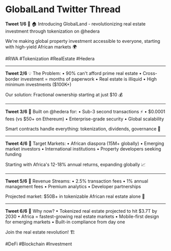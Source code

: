 # GlobalLand Twitter Thread

**Tweet 1/6** 🧵
🏠 Introducing GlobalLand - revolutionizing real estate investment through tokenization on @hedera

We're making global property investment accessible to everyone, starting with high-yield African markets 🌍

#RWA #Tokenization #RealEstate #Hedera

---

**Tweet 2/6**
💡 The Problem:
• 90% can't afford prime real estate
• Cross-border investment = months of paperwork
• Real estate is illiquid
• High minimum investments ($100K+)

Our solution: Fractional ownership starting at just $10 💰

---

**Tweet 3/6**
🔧 Built on @hedera for:
• Sub-3 second transactions ⚡
• $0.0001 fees (vs $50+ on Ethereum)
• Enterprise-grade security
• Global scalability

Smart contracts handle everything: tokenization, dividends, governance 🤖

---

**Tweet 4/6**
🎯 Target Markets:
• African diaspora (15M+ globally)
• Emerging market investors
• International institutions
• Property developers seeking funding

Starting with Africa's 12-18% annual returns, expanding globally 📈

---

**Tweet 5/6**
💼 Revenue Streams:
• 2.5% transaction fees
• 1% annual management fees
• Premium analytics
• Developer partnerships

Projected market: $50B+ in tokenizable African real estate alone 🚀

---

**Tweet 6/6**
🌟 Why now?
• Tokenized real estate projected to hit $3.7T by 2030
• Africa = fastest-growing real estate markets
• Mobile-first design for emerging markets
• Built-in compliance from day one

Join the real estate revolution! 🏗️

#DeFi #Blockchain #Investment